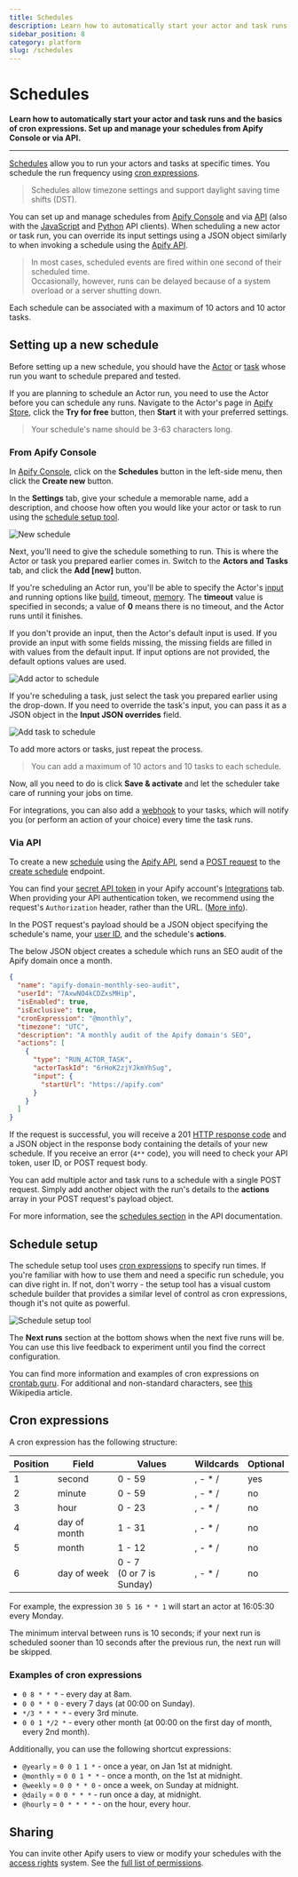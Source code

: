 ```yaml
---
title: Schedules
description: Learn how to automatically start your actor and task runs and the basics of cron expressions. Set up and manage your schedules from Apify Console or via API.
sidebar_position: 8
category: platform
slug: /schedules
---
```


# Schedules

**Learn how to automatically start your actor and task runs and the basics of cron expressions. Set up and manage your schedules from Apify Console or via API.**

---

[Schedules](https://console.apify.com/schedules) allow you to run your actors and tasks at specific times. You schedule the run frequency using [cron expressions](#cron-expressions).

> Schedules allow timezone settings and support daylight saving time shifts (DST).

You can set up and manage schedules from
[Apify Console](https://console.apify.com/schedules)
and via [API](/api/v2#/reference/schedules)
(also with the
[JavaScript](/api/client/js/reference/class/ScheduleClient) and
[Python](/api/client/python/reference/class/ScheduleClient)
API clients).
When scheduling a new actor or task run, you can override its input settings using a JSON object similarly to when invoking a schedule using the [Apify API](/api/v2#/reference/schedules/).

> In most cases, scheduled events are fired within one second of their scheduled time. <br/>
> Occasionally, however, runs can be delayed because of a system overload or a server shutting down.

Each schedule can be associated with a maximum of 10 actors and 10 actor tasks.

## Setting up a new schedule

Before setting up a new schedule, you should have the [Actor](./actors/index.mdx) or [task](./actors/running/tasks.md) whose run you want to schedule prepared and tested.

If you are planning to schedule an Actor run, you need to use the Actor before you can schedule any runs. Navigate to the Actor's page in [Apify Store](https://apify.com/store), click the **Try for free** button, then **Start** it with your preferred settings.

> Your schedule's name should be 3-63 characters long.

### From Apify Console

In [Apify Console](https://console.apify.com/schedules), click on the **Schedules** button in the left-side menu, then click the **Create new** button.

In the **Settings** tab, give your schedule a memorable name, add a description, and choose how often you would like your actor or task to run using the [schedule setup tool](#schedule-setup).

![New schedule](./images/schedule-settings.png)

Next, you'll need to give the schedule something to run. This is where the Actor or task you prepared earlier comes in. Switch to the **Actors and Tasks** tab, and click the **Add [new]** button.

If you're scheduling an Actor run, you'll be able to specify the Actor's [input](./actors/running/input_and_output.md) and running options like
[build](./actors/development/builds_and_runs/builds.md),
timeout,
[memory](./actors/running/usage_and_resources.md).
The **timeout** value is specified in seconds; a value of **0** means there is no timeout, and the Actor runs until it finishes.

 If you don't provide an input, then the Actor's default input is used. If you provide an input with some fields missing, the missing fields are filled in with values from the default input. If input options are not provided, the default options values are used.

![Add actor to schedule](./images/schedule-actor-run.png)

If you're scheduling a task, just select the task you prepared earlier using the drop-down. If you need to override the task's input, you can pass it as a JSON object in the **Input JSON overrides** field.

![Add task to schedule](./images/schedule-add-tasks.png)

To add more actors or tasks, just repeat the process.

> You can add a maximum of 10 actors and 10 tasks to each schedule.

Now, all you need to do is click **Save & activate** and let the scheduler take care of running your jobs on time.

For integrations, you can also add a [webhook](/platform/integrations/webhooks) to your tasks, which will notify you (or perform an action of your choice) every time the task runs.

### Via API

To create a new [schedule](/api/v2#/reference/schedules) using the [Apify API](/api/v2#), send a [POST request](https://developer.mozilla.org/en-US/docs/Web/HTTP/Methods/POST) to the [create schedule](/api/v2#/reference/schedules/schedules-collection/create-schedule) endpoint.

You can find your [secret API token](./integrations/index.mdx) in your Apify account's [Integrations](https://console.apify.com/account?tab=integrations) tab. When providing your API authentication token, we recommend using the request's `Authorization` header, rather than the URL. ([More info](/api/v2#/introduction/authentication)).

In the POST request's payload should be a JSON object specifying the schedule's name, your [user ID](https://console.apify.com/account#/integrations), and the schedule's **actions**.

The below JSON object creates a schedule which runs an SEO audit of the Apify domain once a month.

```json
{
  "name": "apify-domain-monthly-seo-audit",
  "userId": "7AxwNO4kCDZxsMHip",
  "isEnabled": true,
  "isExclusive": true,
  "cronExpression": "@monthly",
  "timezone": "UTC",
  "description": "A monthly audit of the Apify domain's SEO",
  "actions": [
    {
      "type": "RUN_ACTOR_TASK",
      "actorTaskId": "6rHoK2zjYJkmYhSug",
      "input": {
        "startUrl": "https://apify.com"
      }
    }
  ]
}
```

If the request is successful, you will receive a 201 [HTTP response code](https://developer.mozilla.org/en-US/docs/Web/HTTP/Status) and a JSON object in the response body containing the details of your new schedule. If you receive an error (`4**` code), you will need to check your API token, user ID, or POST request body.

You can add multiple actor and task runs to a schedule with a single POST request. Simply add another object with the run's details to the **actions** array in your POST request's payload object.

For more information, see the [schedules section](/api/v2#/reference/schedules/schedule-object/get-schedule) in the API documentation.

## Schedule setup

The schedule setup tool uses [cron expressions](https://en.wikipedia.org/wiki/Cron#CRON_expression) to specify run times. If you're familiar with how to use them and need a specific run schedule, you can dive right in. If not, don't worry - the setup tool has a visual custom schedule builder that provides a similar level of control as cron expressions, though it's not quite as powerful.

![Schedule setup tool](./images/schedule-setup.png)

The **Next runs** section at the bottom shows when the next five runs will be. You can use this live feedback to experiment until you find the correct configuration.

You can find more information and examples of cron expressions on [crontab.guru](http://crontab.guru/). For additional and non-standard characters, see [this](https://en.wikipedia.org/wiki/Cron#CRON_expression) Wikipedia article.

## Cron expressions

A cron expression has the following structure:

| Position | Field        | Values                         | Wildcards | Optional |
|----------|--------------|--------------------------------|-----------|----------|
| 1        | second       | 0 - 59                         | , - * /   | yes      |
| 2        | minute       | 0 - 59                         | , - * /   | no       |
| 3        | hour         | 0 - 23                         | , - * /   | no       |
| 4        | day of month | 1 - 31                         | , - * /   | no       |
| 5        | month        | 1 - 12                         | , - * /   | no       |
| 6        | day of week  | 0 - 7 <br/> (0 or 7 is Sunday) | , - * /   | no       |

For example, the expression `30 5 16 * * 1` will start an actor at 16:05:30 every Monday.

The minimum interval between runs is 10 seconds; if your next run is scheduled sooner than 10 seconds after the previous run, the next run will be skipped.

### Examples of cron expressions

- `0 8 * * *`  -  every day at 8am.
- `0 0 * * 0` - every 7 days (at 00:00 on Sunday).
- `*/3 * * * *` - every 3rd minute.
- `0 0 1 */2 *` - every other month (at 00:00 on the first day of month, every 2nd month).

Additionally, you can use the following shortcut expressions:

- `@yearly` = `0 0 1 1 *` - once a year, on Jan 1st at midnight.
- `@monthly` = `0 0 1 * *` - once a month, on the 1st at midnight.
- `@weekly` = `0 0 * * 0` - once a week, on Sunday at midnight.
- `@daily` = `0 0 * * *` - run once a day, at midnight.
- `@hourly` = `0 * * * *` - on the hour, every hour.

## Sharing

You can invite other Apify users to view or modify your schedules with the [access rights](./collaboration/index.md) system. See the [full list of permissions](./collaboration/list_of_permissions.md).
